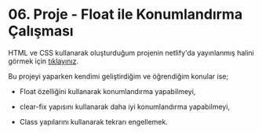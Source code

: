# 06. Proje - Float ile Konumlandırma Çalışması 

HTML ve CSS kullanarak oluşturduğum projenin netlify'da yayınlanmış halini görmek için [tıklayınız](https://float-ile-konumlandirma-calismasi.netlify.app/).

Bu projeyi yaparken kendimi geliştirdiğim ve öğrendiğim konular ise;

* Float özelliğini kullanarak konumlandırma yapabilmeyi,

* clear-fix yapısını kullanarak daha iyi konumlandırma yapabilmeyi,

* Class yapılarını kullanarak tekrarı engellemek.
